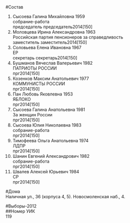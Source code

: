 #Состав  
1. Сысоева Галина Михайловна 1959  
    собрание-работа  
    председатель председатель2014[150]  
2. Моловцева Ирина Александровна 1963  
    Российская партия пенсионеров за справедливость  
    заместитель заместитель2014[150]  
3. Соловьева Елена Ивановна 1967  
    ЕР  
    секретарь секретарь2014[150]  
4. Бушманов Вячеслав Валерьевич 1982  
    ПАТРИОТЫ РОССИИ  
    прг2014[150]  
5. Козенков Максим Анатольевич 1977  
    КОММУНИСТЫ РОССИИ  
    прг2014[150]  
6. Пан Любовь Яковлевна 1953  
    ЯБЛОКО  
    прг2014[150]  
7. Сысоева Галина Анатольевна 1981  
    За женщин России  
    прг2014[150]  
8. Сысоева Юлия Николаевна 1983  
    собрание-работа  
    прг2014[150]  
9. Тимофеева Ольга Анатольевна 1974  
    ЛДПР  
    прг2014[150]  
10. Шанин Евгений Александрович 1982  
    собрание-работа  
    прг2014[150]  
11. Швалев Алексей Юрьевич 1984  
    СР  
    прг2014[150]  
  
#Дома  
Наличная ул.,   36 (корпуса 4, 5). Новосмоленская наб.,   4.  
  
#Выборы-2012  
##Номер УИК  
119  
